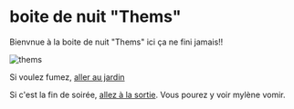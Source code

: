 # boite de nuit "Thems"

Bienvnue à la boite de nuit "Thems" ici ça ne fini jamais!!

![thems](https://github.com/noahbhme/labyrinthe-sio24/assets/71257089/65ccba35-f816-4b6f-8122-4de0aef4fbfb)

Si voulez fumez, [aller au jardin](jardin.md)

Si c'est la fin de soirée, [allez à la sortie](sortie.md). Vous pourez y voir mylène vomir.
